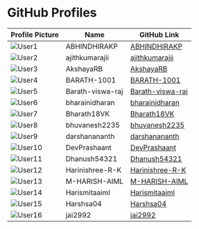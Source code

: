 # GitHub Profiles

| Profile Picture | Name | GitHub Link |
| --------------- | ---- | ----------- |
| ![User1](https://github.com/ABHINDHIRAKP.png) | ABHINDHIRAKP | [ABHINDHIRAKP](https://github.com/ABHINDHIRAKP) |
| ![User2](https://github.com/ajithkumarajii.png) | ajithkumarajii | [ajithkumarajii](https://github.com/ajithkumarajii) |
| ![User3](https://github.com/AkshayaRB.png) | AkshayaRB | [AkshayaRB](https://github.com/AkshayaRB) |
| ![User4](https://github.com/BARATH-1001.png) | BARATH-1001 | [BARATH-1001](https://github.com/BARATH-1001) |
| ![User5](https://github.com/Barath-viswa-raj.png) | Barath-viswa-raj | [Barath-viswa-raj](https://github.com/Barath-viswa-raj) |
| ![User6](https://github.com/bharainidharan.png) | bharainidharan | [bharainidharan](https://github.com/bharainidharan) |
| ![User7](https://github.com/Bharath18VK.png) | Bharath18VK | [Bharath18VK](https://github.com/Bharath18VK) |
| ![User8](https://github.com/bhuvanesh2235.png) | bhuvanesh2235 | [bhuvanesh2235](https://github.com/bhuvanesh2235) |
| ![User9](https://github.com/darshanananth.png) | darshanananth | [darshanananth](https://github.com/darshanananth) |
| ![User10](https://github.com/DevPrashaant.png) | DevPrashaant | [DevPrashaant](https://github.com/DevPrashaant) |
| ![User11](https://github.com/Dhanush54321.png) | Dhanush54321 | [Dhanush54321](https://github.com/Dhanush54321) |
| ![User12](https://github.com/Harinishree-R-K.png) | Harinishree-R-K | [Harinishree-R-K](https://github.com/Harinishree-R-K) |
| ![User13](https://github.com/M-HARISH-AIML.png) | M-HARISH-AIML | [M-HARISH-AIML](https://github.com/M-HARISH-AIML) |
| ![User14](https://github.com/Harismitaaiml.png) | Harismitaaiml | [Harismitaaiml](https://github.com/Harismitaaiml) |
| ![User15](https://github.com/Harshsa04.png) | Harshsa04 | [Harshsa04](https://github.com/Harshsa04) |
| ![User16](https://github.com/jai2992.png) | jai2992 | [jai2992](https://github.com/jai2992) |
